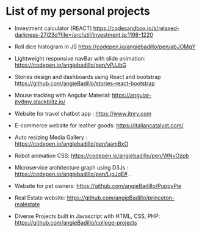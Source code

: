 # List of my personal projects
* Investment calculator (REACT) https://codesandbox.io/s/relaxed-darkness-27j23d?file=/src/util/investment.js:1198-1220

* Roll dice histogram in JS https://codepen.io/angiebadillo/pen/abJOMqY

* Lightweight responsive navBar with slide animation: https://codepen.io/angiebadillo/pen/vPJJbG

* Stories design and dashboards using React and bootstrap https://github.com/angieBadillo/stories-react-bootstrap 

* Mouse tracking with Angular Material: https://angular-jtv8my.stackblitz.io/

* Website for travel chatbot app : https://www.itnry.com

* E-commerce website for leather goods: https://italiancatalyst.com/

* Auto resizing Media Gallery : https://codepen.io/angiebadillo/pen/aamBxO

* Robot animation CSS: https://codepen.io/angiebadillo/pen/WNvOzpb

* Microservice architecture graph using D3Js : https://codepen.io/angiebadillo/pen/LjoJqE# . 

* Website for pet owners: https://github.com/angieBadillo/PuppyPie

* Real Estate website: https://github.com/angieBadillo/princeton-realestate

* Diverse Projects built in Javascript with HTML, CSS, PHP: https://github.com/angieBadillo/college-projects





